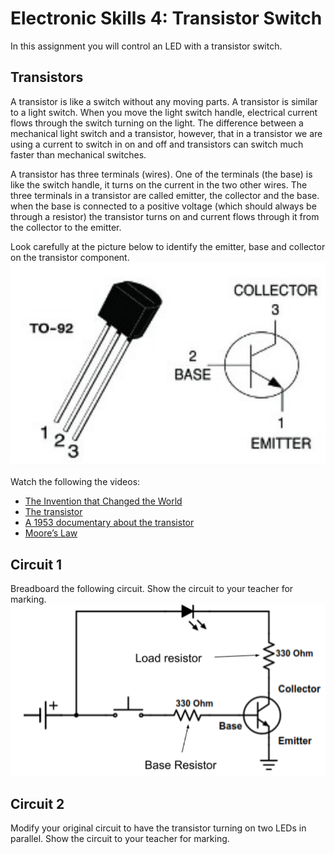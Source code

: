 # Electronic Skills 4: Transistor Switch
In this assignment you will control an LED with a transistor switch.

## Transistors
A transistor is like a switch without any moving parts. A transistor is similar to a light switch. When you move the light switch handle, electrical current flows through the switch turning on the light. The difference between a mechanical light switch and a transistor, however, that in a transistor we are using a current to switch in on and off and transistors can switch much faster than mechanical switches. 

A transistor has three terminals (wires). One of the terminals (the base) is like the switch handle, it turns on the current in the two other wires. The three terminals in a transistor are called emitter, the collector and the base. when the base is connected to a positive voltage (which should always be through a resistor) the transistor turns on and current flows through it from the collector to the emitter.

Look carefully at the picture below to identify the emitter, base and collector on the transistor component.
![Transistor](images/transistor.png)

Watch the following the videos:
* [The Invention that Changed the World](https://youtu.be/OwS9aTE2Go4)
* [The transistor](https://youtu.be/-td7YT-Pums)
* [A 1953 documentary about the transistor](https://youtu.be/V9xUQWo4vN0)
* [Moore’s Law](https://youtu.be/aWLBmapcJRU)

## Circuit 1
Breadboard the following circuit. Show the circuit to your teacher for marking.  
![Circuit 1](images/circuit1.png)

## Circuit 2
Modify your original circuit to have the transistor turning on two LEDs in parallel. Show the circuit to your teacher for marking. 
